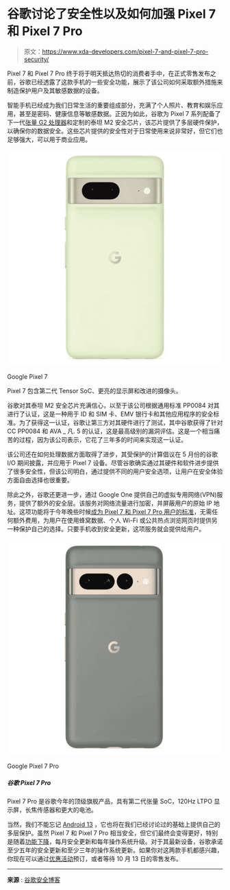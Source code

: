# 谷歌讨论了安全性以及如何加强 Pixel 7 和 Pixel 7 Pro

> 原文：<https://www.xda-developers.com/pixel-7-and-pixel-7-pro-security/>

Pixel 7 和 Pixel 7 Pro 终于将于明天抵达热切的消费者手中，在正式零售发布之前，谷歌已经透露了这款手机的一些安全功能，展示了该公司如何采取额外措施来制造保护用户及其敏感数据的设备。

智能手机已经成为我们日常生活的重要组成部分，充满了个人照片、教育和娱乐应用，甚至是密码、健康信息等敏感数据。正因为如此，谷歌为 Pixel 7 系列配备了下一代[张量 G2 处理器](https://www.xda-developers.com/google-tensor-g2-changes/)和定制的泰坦 M2 安全芯片，该芯片提供了多层硬件保护，以确保你的数据安全。这些芯片提供的安全性对于日常使用来说非常好，但它们也足够强大，可以用于商业应用。

 <picture>![The Pixel 7 packs the second-gen Tensor SoC, a brighter display, and improved cameras.](img/8b31c0e15e95c3f8bf719fbd3ebefc29.png)</picture> 

Google Pixel 7

Pixel 7 包含第二代 Tensor SoC、更亮的显示屏和改进的摄像头。

谷歌对其泰坦 M2 安全芯片充满信心，以至于该公司根据通用标准 PP0084 对其进行了认证，这是一种用于 ID 和 SIM 卡、EMV 银行卡和其他应用程序的安全标准。为了获得这一认证，谷歌让第三方对其硬件进行了测试，其中谷歌获得了针对 CC PP0084 和 AVA _ 凡. 5 的认证，这是最高级别的漏洞评估。这是一个相当痛苦的过程，因为该公司表示，它花了三年多的时间来实现这一认证。

该公司还在如何处理数据方面取得了进步，其受保护的计算倡议在 5 月份的谷歌 I/O 期间披露，并应用于 Pixel 7 设备。尽管谷歌确实通过其硬件和软件进步提供了很多安全性，但该公司明白，通过提供不同的用户安全选项，让用户在安全体验方面自由选择也很重要。

除此之外，谷歌还更进一步，通过 Google One 提供自己的虚拟专用网络(VPN)服务，提供了额外的安全层。该服务对网络流量进行加密，并屏蔽用户的原始 IP 地址。这项功能将于今年晚些时候[成为 Pixel 7 和 Pixel 7 Pro 用户的标准](https://www.xda-developers.com/the-google-pixel-7-series-will-get-free-access-to-vpn-by-google-one/)，无需任何额外费用，为用户在使用蜂窝数据、个人 Wi-Fi 或公共热点浏览网页时提供另一种保护自己的选择。只要手机收到安全更新，这项服务就会提供给用户。

 <picture>![The Pixel 7 Pro is Google's top-of-the-line flagship of the year, featuring the second-gen Tensor SoC, a 120Hz LTPO display, a telephoto sensor, and a bigger battery.](img/26bf32dcd1e54473d448d9be3b56170c.png)</picture> 

Google Pixel 7 Pro

##### 谷歌 Pixel 7 Pro

Pixel 7 Pro 是谷歌今年的顶级旗舰产品，具有第二代张量 SoC，120Hz LTPO 显示屏，长焦传感器和更大的电池。

当然，我们不能忘记 [Android 13](https://www.xda-developers.com/android-13/) ，它也将在我们已经讨论过的基础上提供自己的多层保护。虽然 Pixel 7 和 Pixel 7 Pro 相当安全，但它们最终会变得更好，特别是随着[功能下降](https://www.xda-developers.com/pixel-7-features-coming-to-older-pixel-phones/)，每月安全更新和每年操作系统升级。对于其最新设备，谷歌承诺至少五年的安全更新和至少三年的操作系统更新。如果你对这两款手机都感兴趣，你现在可以通过[优惠活动](https://www.xda-developers.com/best-google-pixel-7-deals/)预订，或者等待 10 月 13 日的零售发布。

* * *

**来源** : [谷歌安全博客](https://security.googleblog.com/2022/10/google-pixel-7-and-pixel-7-pro-next.html)